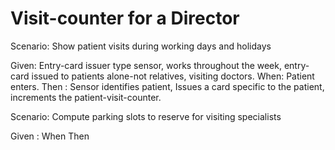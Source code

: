 # Visit-counter for a Director

Scenario: Show patient visits during working days and holidays

  Given: Entry-card issuer type sensor, works throughout the week, entry-card issued to patients alone-not relatives, visiting doctors.
  When: Patient enters.
  Then : Sensor identifies patient,  Issues a card specific to the patient, increments the patient-visit-counter.

Scenario: Compute parking slots to reserve for visiting specialists

  Given :
  When
  Then
